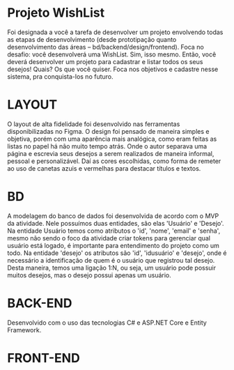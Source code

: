 # Projeto WishList
Foi designada a você a tarefa de desenvolver um projeto envolvendo todas as etapas de desenvolvimento (desde prototipação quanto desenvolvimento das áreas – bd/backend/design/frontend). Foca no desafio: você desenvolverá uma WishList. Sim, isso mesmo. Então, você deverá desenvolver um projeto para cadastrar e listar todos os seus desejos! Quais? Os que você quiser. Foca nos objetivos e cadastre nesse sistema, pra conquista-los no futuro.

# LAYOUT

O layout de alta fidelidade foi desenvolvido nas ferramentas disponibilizadas no Figma.
O design foi pensado de maneira simples e objetiva, porém com uma aparência mais analógica, como eram feitas as listas no papel há não muito tempo atrás. Onde o autor separava uma página e escrevia seus desejos a serem realizados de maneira informal, pessoal e personalizável. Daí as cores escolhidas, como forma de remeter ao uso de canetas azuis e vermelhas para destacar títulos e textos.

# BD

A modelagem do banco de dados foi desenvolvida de acordo com o MVP da atividade. Nele possuímos duas entidades, são elas 'Usuário' e 'Desejo'.
Na entidade Usuário temos como atributos o 'id', 'nome', 'email' e 'senha', mesmo não sendo o foco da atividade criar tokens para gerenciar qual usuário está logado, é importante para entendimento do projeto como um todo.
Na entidade 'desejo' os atributos são 'id', 'idusuário' e 'desejo', onde é necessário a identificação de quem é o usuário que registrou tal desejo. Desta maneira, temos uma ligação 1:N, ou seja, um usuário pode possuir muitos desejos, mas o desejo possui apenas um usuário.

# BACK-END
Desenvolvido com o uso das tecnologias C# e ASP.NET Core e Entity Framework.

# FRONT-END
